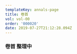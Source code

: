 ```yaml
---
templateKey: annals-page
title: 卷首
vol: vol-00
order: '000020'
date: 2019-07-27T21:12:28.094Z
---
```

### 卷首 整理中
